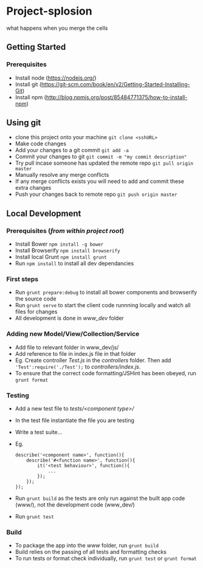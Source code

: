 # Project-splosion
what happens when you merge the cells

## Getting Started
### Prerequisites
- Install node (https://nodejs.org/)
- Install git (https://git-scm.com/book/en/v2/Getting-Started-Installing-Git)
- Install npm (http://blog.npmjs.org/post/85484771375/how-to-install-npm)


## Using git
- clone this project onto your machine `git clone <sshURL>`
- Make code changes
- Add your changes to a git commit `git add -a`
- Commit your changes to git `git commit -m "my commit description"`
- Try pull incase someone has updated the remote repo `git pull origin master`
- Manually resolve any merge conflicts
- If any merge conflicts exists you will need to add and commit these extra changes
- Push your changes back to remote repo `git push origin master`


## Local Development
### Prerequisites (*from within project root*)
- Install Bower `npm install -g bower`
- Install Browserify `npm install browserify`
- Install local Grunt `npm install grunt`
- Run `npm install` to install all dev dependancies

### First steps
- Run `grunt prepare:debug` to install all bower components and browserify the source code
- Run `grunt serve` to start the client code runnning locally and watch all files for changes
- All development is done in _www_dev_ folder

### Adding new Model/View/Collection/Service
- Add file to relevant folder in www_dev/js/
- Add reference to file in index.js file in that folder 
- Eg. Create controller _Test.js_ in the _controllers_ folder. Then add `'Test':require('./Test');` to _controllers/index.js_.
- To ensure that the correct code formatting/JSHint has been obeyed, run `grunt format`

### Testing
- Add a new test file to _tests/&lt;component type&gt;/_
- In the test file instantiate the file you are testing
- Write a test suite...
- Eg.
    ```
    describe('<component name>', function(){
        describe('#<function name>', function(){
            it('<test behaviour>', function(){
                ...
            });
        });
    });
    ```

- Run `grunt build` as the tests are only run against the built app code (www/), not the development code (www_dev/)
- Run `grunt test`

### Build
- To package the app into the _www_ folder, run `grunt build`
- Build relies on the passing of all tests and formatting checks
- To run tests or format check individually, run `grunt test` or `grunt format`
